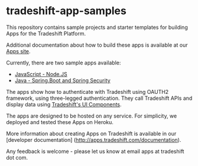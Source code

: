 # tradeshift-app-samples

This repository contains sample projects and starter templates for building Apps for the Tradeshift Platform.  

Additional documentation about how to build these apps is available at our [Apps site](http://apps.tradeshift.com). 

Currently, there are two sample apps available: 
* [JavaScript - Node.JS](javascript/nodejs)
* [Java - Spring.Boot and Spring Security](java-springboot) 

The apps show how to authenticate with Tradeshift using OAUTH2 framework, using three-legged authentication. They call Tradeshift APIs and display data using [Tradeshift's UI Components](http://ui.tradeshift.com). 

The apps are designed to be hosted on any service.  For simplicity, we deployed and tested these Apps on Heroku. 

More information about creating Apps on Tradeshift is available in our [developer documentation] (http://apps.tradeshift.com/documentation).  

Any feedback is welcome - please let us know at email apps at tradeshift dot com.  

